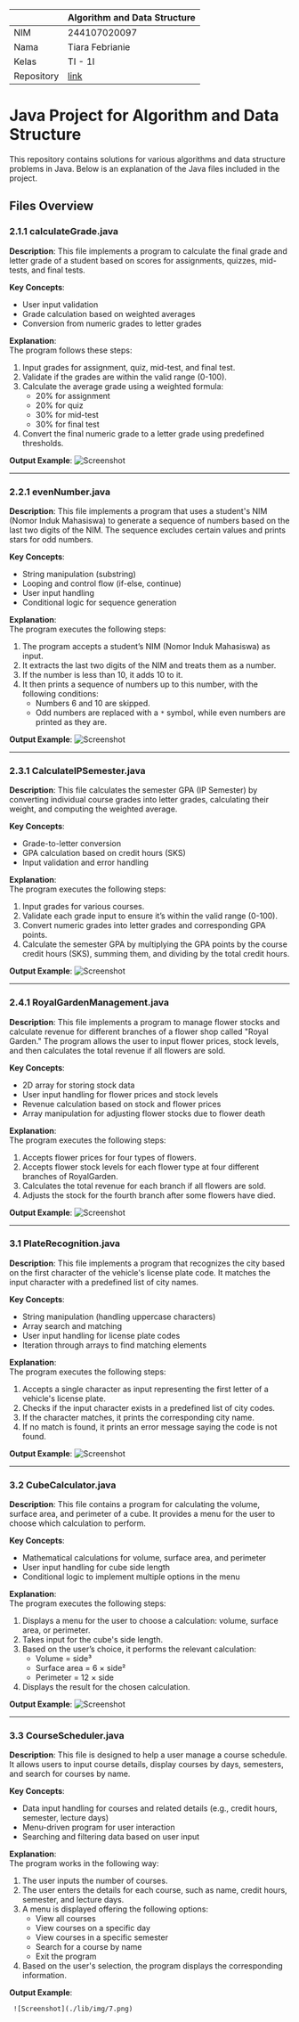 |  | Algorithm and Data Structure |
|--|--|
| NIM | 244107020097 |
| Nama | Tiara Febrianie |
| Kelas | TI - 1I |
| Repository | [link](https://github.com/tiara082/PraktikumALSD.git) |

# Java Project for Algorithm and Data Structure

This repository contains solutions for various algorithms and data structure problems in Java. Below is an explanation of the Java files included in the project.

## Files Overview

### 2.1.1 **calculateGrade.java**
   **Description**: This file implements a program to calculate the final grade and letter grade of a student based on scores for assignments, quizzes, mid-tests, and final tests.

   **Key Concepts**:
   - User input validation
   - Grade calculation based on weighted averages
   - Conversion from numeric grades to letter grades

   **Explanation**:  
   The program follows these steps:
   1. Input grades for assignment, quiz, mid-test, and final test.
   2. Validate if the grades are within the valid range (0-100).
   3. Calculate the average grade using a weighted formula:
      - 20% for assignment
      - 20% for quiz
      - 30% for mid-test
      - 30% for final test
   4. Convert the final numeric grade to a letter grade using predefined thresholds.
   
   **Output Example**:
     ![Screenshot](./lib/img/1.png)


   
---

### 2.2.1 **evenNumber.java**
   **Description**: This file implements a program that uses a student's NIM (Nomor Induk Mahasiswa) to generate a sequence of numbers based on the last two digits of the NIM. The sequence excludes certain values and prints stars for odd numbers.

   **Key Concepts**:
   - String manipulation (substring)
   - Looping and control flow (if-else, continue)
   - User input handling
   - Conditional logic for sequence generation

   **Explanation**:  
   The program executes the following steps:
   1. The program accepts a student’s NIM (Nomor Induk Mahasiswa) as input.
   2. It extracts the last two digits of the NIM and treats them as a number.
   3. If the number is less than 10, it adds 10 to it.
   4. It then prints a sequence of numbers up to this number, with the following conditions:
      - Numbers 6 and 10 are skipped.
      - Odd numbers are replaced with a `*` symbol, while even numbers are printed as they are.

   **Output Example**:
     ![Screenshot](./lib/img/2.png)

---

### 2.3.1 **CalculateIPSemester.java**
**Description**: This file calculates the semester GPA (IP Semester) by converting individual course grades into letter grades, calculating their weight, and computing the weighted average.

**Key Concepts**:
- Grade-to-letter conversion
- GPA calculation based on credit hours (SKS)
- Input validation and error handling

**Explanation**:  
The program executes the following steps:
1. Input grades for various courses.
2. Validate each grade input to ensure it’s within the valid range (0-100).
3. Convert numeric grades into letter grades and corresponding GPA points.
4. Calculate the semester GPA by multiplying the GPA points by the course credit hours (SKS), summing them, and dividing by the total credit hours.

**Output Example**:
     ![Screenshot](./lib/img/3.png)

---

### 2.4.1 **RoyalGardenManagement.java**
   **Description**: This file implements a program to manage flower stocks and calculate revenue for different branches of a flower shop called "Royal Garden." The program allows the user to input flower prices, stock levels, and then calculates the total revenue if all flowers are sold.

   **Key Concepts**:
   - 2D array for storing stock data
   - User input handling for flower prices and stock levels
   - Revenue calculation based on stock and flower prices
   - Array manipulation for adjusting flower stocks due to flower death

   **Explanation**:  
   The program executes the following steps:
   1. Accepts flower prices for four types of flowers.
   2. Accepts flower stock levels for each flower type at four different branches of RoyalGarden.
   3. Calculates the total revenue for each branch if all flowers are sold.
   4. Adjusts the stock for the fourth branch after some flowers have died.
   
   **Output Example**:
     ![Screenshot](./lib/img/4.png)

---


### 3.1 **PlateRecognition.java**
   **Description**: This file implements a program that recognizes the city based on the first character of the vehicle's license plate code. It matches the input character with a predefined list of city names.

   **Key Concepts**:
   - String manipulation (handling uppercase characters)
   - Array search and matching
   - User input handling for license plate codes
   - Iteration through arrays to find matching elements

   **Explanation**:  
   The program executes the following steps:
   1. Accepts a single character as input representing the first letter of a vehicle's license plate.
   2. Checks if the input character exists in a predefined list of city codes.
   3. If the character matches, it prints the corresponding city name.
   4. If no match is found, it prints an error message saying the code is not found.

   **Output Example**:
     ![Screenshot](./lib/img/5.png)

   
---

### 3.2 **CubeCalculator.java**
**Description**: This file contains a program for calculating the volume, surface area, and perimeter of a cube. It provides a menu for the user to choose which calculation to perform.

**Key Concepts**:
- Mathematical calculations for volume, surface area, and perimeter
- User input handling for cube side length
- Conditional logic to implement multiple options in the menu

**Explanation**:  
The program executes the following steps:
1. Displays a menu for the user to choose a calculation: volume, surface area, or perimeter.
2. Takes input for the cube's side length.
3. Based on the user’s choice, it performs the relevant calculation:
   - Volume = side³
   - Surface area = 6 × side²
   - Perimeter = 12 × side
4. Displays the result for the chosen calculation.

**Output Example**:
     ![Screenshot](./lib/img/6.png)


---

### 3.3 **CourseScheduler.java**
**Description**: This file is designed to help a user manage a course schedule. It allows users to input course details, display courses by days, semesters, and search for courses by name.

**Key Concepts**:
- Data input handling for courses and related details (e.g., credit hours, semester, lecture days)
- Menu-driven program for user interaction
- Searching and filtering data based on user input

**Explanation**:  
The program works in the following way:
1. The user inputs the number of courses.
2. The user enters the details for each course, such as name, credit hours, semester, and lecture days.
3. A menu is displayed offering the following options:
   - View all courses
   - View courses on a specific day
   - View courses in a specific semester
   - Search for a course by name
   - Exit the program
4. Based on the user's selection, the program displays the corresponding information.

**Output Example**:


     ![Screenshot](./lib/img/7.png)


